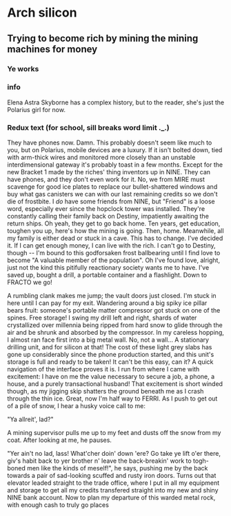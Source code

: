 # Arch silicon
## Trying to become rich by mining the mining machines for money

### Ye works

### info
Elena Astra Skyborne has a complex history, but to the reader, she's just the Polarius girl for now. 

### Redux text (for school, sill breaks word limit ._.)
They have phones now. Damn.
This probably doesn't seem like much to you, but on Polarius, mobile devices are a luxury. If it isn't bolted down, tied with arm-thick wires and monitored more closely than an unstable interdimensional gateway it's probably toast in a few months.
Except for the new Bracket 1 made by the riches' thing inventors up in NINE. They can have phones, and they don't even work for it.
No, we from MIRE must scavenge for good ice plates to replace our bullet-shattered windows and buy what gas canisters we can with our last remaining credits so we don't die of frostbite.
I *do* have some friends from NINE, but "Friend" is a loose word, especially ever since the hopclock tower was installed. They're constantly calling their family back on Destiny, impatiently awaiting the return ships.
Oh yeah, they get to go back home. Ten years, get education, toughen you up, here's how the mining is going. Then, home.
Meanwhile, all my family is either dead or stuck in a cave.
This has to change. I've decided it. If I can get enough money, I can live with the rich. I can't go to Destiny, though -- I'm bound to this godforsaken frost ballbearing until I find love to become "A valuable member of the population". Oh I've found love, alright, just not the kind this pitifully reactionary society wants me to have. I've saved up, bought a drill, a portable container and a flashlight. Down to FRACTO we go!

A rumbling clank makes me jump; the vault doors just closed. I'm stuck in here until I can pay for my exit. Wandering around a big spiky ice pillar bears fruit: someone's portable matter compressor got stuck on one of the spines. Free storage! I swing my drill left and right, shards of water crystallized over millennia being ripped from hard snow to glide through the air and be shrunk and absorbed by the compressor. In my careless hopping, I almost ran face first into a big metal wall. No, not a wall... A stationary drilling unit, and for silicon at that! The cost of these light grey slabs has gone up considerably since the phone production started, and this unit's storage is full and ready to be taken! It can't be this easy, can it? A quick navigation of the interface proves it is. I run from where I came with excitement: I have on me the value necessary to secure a job, a phone, a house, and a purely transactional husband! That excitement is short winded though, as my jigging skip shatters the ground beneath me as I crash through the thin ice.
Great, now I'm half way to FERRI. As I push to get out of a pile of snow, I hear a husky voice call to me:

"Ya allreit', lad?"

A mining supervisor pulls me up to my feet and dusts off the snow from my coat. After looking at me, he pauses.

"Yer ain't no lad, lass! What'cher doin' down 'ere? Go take ye lift o'er there, giv's habit back to yer brother n' leave the back-breakin' work to togh-boned men like the kinds of meself!", he says, pushing me by the back towards a pair of sad-looking scuffed and rusty iron doors. Turns out that elevator leaded straight to the trade office, where I put in all my equipment and storage to get all my credits transfered straight into my new and shiny NINE bank account. Now to plan my departure of this warded metal rock, with enough cash to truly go places